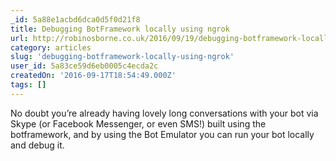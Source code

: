 ```yaml
---
_id: 5a88e1acbd6dca0d5f0d21f8
title: Debugging BotFramework locally using ngrok
url: http://robinosborne.co.uk/2016/09/19/debugging-botframework-locally-using-ngrok/
category: articles
slug: 'debugging-botframework-locally-using-ngrok'
user_id: 5a83ce59d6eb0005c4ecda2c
createdOn: '2016-09-17T18:54:49.000Z'
tags: []
---
```


No doubt you’re already having lovely long conversations with your bot via Skype (or Facebook Messenger, or even SMS!) built using the botframework, and by using the Bot Emulator you can run your bot locally and debug it.
